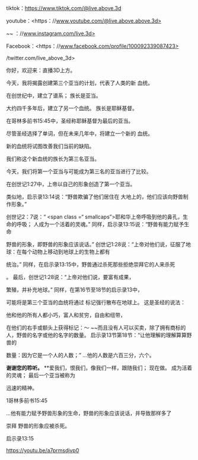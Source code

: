 tiktok：<https://www.tiktok.com/@live.above.3d>

youtube：<https：//www.youtube.com/@live.above.above.3d>

~~ ：//www.instagram.com/live.3d>

Facebook：<https：//www.facebook.com/profile/100092339087423>

/twitter.com/live_above_3d>

你好，欢迎来：直播3D上方。

今天，我将揭露创建第三个亚当的计划，代表了人类的新
血统。

在创世纪中，建立了谱系； 族长是亚当。

大约四千多年后，建立了另一个血统。
族长是耶稣基督。

在哥林多前书15:45中，圣经称耶稣基督为最后的亚当。

尽管圣经选择了单词，但在未来几年中，将建立一个新的
血统。

新的血统将试图改善我们当前的缺陷。

我们称这个新血统的族长为第三名亚当。

今天，我们将第一个亚当与可能成为第三名的亚当进行了比较。

在创世记1:27中，上帝以自己的形象创造了第一个亚当。

类似地，启示录13:14说：“野兽欺骗了他们居住在
大地上的，他们应该向野兽制作形象。”

创世记2：7说：“ <span class =“ smallcaps”>耶和华</span>上帝呼吸到他的鼻孔，生命的呼吸； 人成为一个活着的灵魂。”
同样，启示录13:15说：“野兽有能力赋予生命

野兽的形象，即野兽的形象应该说话。”
创世记1:28说：“上帝对他们说，征服了地球：在每个动物上移动到地球上的生物上都有

统治。”
同样，在启示录13:15中，野兽通过杀死那些拒绝崇拜它的人来杀死

。
最后，创世记1:28说：“上帝对他们说，要富有成果，

繁殖，并补充地球。”
同样，在第16节至18节的启示录13中，

可能将是第三个亚当的血统将通过
标记强行散布在地球上。
这是圣经的说法：

他和他的所有人都小巧，富人和贫穷，自由和纽带，

在他们的右手或额头上获得标记：〜 ~~而且没有人可以买卖，除了拥有商标的人，野兽的名字或他的名字的数量。
启示录13节第18节：“让他理解的理解算算野兽的

数量：因为它是一个人的人数；”
…他的人数是六百三分，六个。

**谢谢您的聆听。**
**爱我们，恨我们，像我们一样，跟随我们； 现在做。 成为活着的灵魂； 最后一个亚当被称为

迅速的精神。

1哥林多前书15:45

…他有能力赋予野兽形象的生命，野兽的形象应该说话，并导致那样多了

崇拜 野兽的形象应被杀死。

启示录13:15

<https://youtu.be/a7prmsdjvp0>




